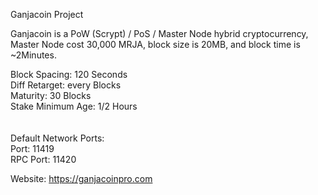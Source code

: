 Ganjacoin Project 

Ganjacoin is a PoW (Scrypt) / PoS / Master Node hybrid cryptocurrency, Master Node cost 30,000 MRJA, block size is 20MB, and block time is ~2Minutes.

Block Spacing: 120 Seconds<br>
Diff Retarget: every Blocks<br>
Maturity: 30 Blocks<br>
Stake Minimum Age: 1/2 Hours<br>
<br><br>
Default Network Ports:<br>
Port: 11419<br>
RPC Port: 11420<br>

Website: https://ganjacoinpro.com


